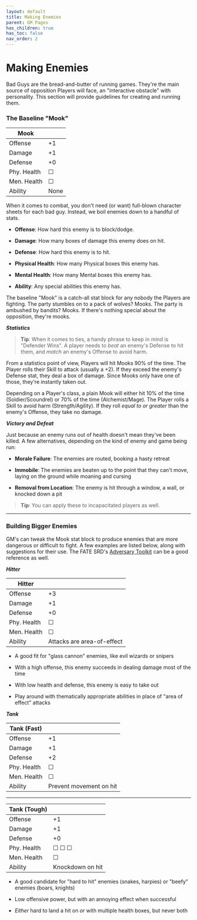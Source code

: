 ```yaml
---
layout: default
title: Making Enemies
parent: GM Pages
has_children: true
has_toc: false
nav_order: 2
---
```


# Making Enemies

Bad Guys are the bread-and-butter of running games. They're the main source of opposition Players will face, an "interactive obstacle" with personality. This section will provide guidelines for creating and running them.

### The Baseline "Mook"

| Mook        |      |
| ----------- | ---- |
| Offense     | +1    |
| Damage      | +1    |
| Defense     | +0    |
| Phy. Health | ☐    |
| Men. Health | ☐    |
| Ability     | None |

When it comes to combat, you don't need (or want) full-blown character sheets for each bad guy. Instead, we boil enemies down to a handful of stats.

* **Offense**: How hard this enemy is to block/dodge.

* **Damage**: How many boxes of damage this enemy does on hit.

* **Defense**: How hard this enemy is to hit.

* **Physical Health**: How many Physical boxes this enemy has.

* **Mental Health**: How many Mental boxes this enemy has.

* **Ability**: Any special abilities this enemy has.

The baseline "Mook" is a catch-all stat block for any nobody the Players are fighting. The party stumbles on to a pack of wolves? Mooks. The party is ambushed by bandits? Mooks. If there's nothing special about the opposition, they're mooks.

***Statistics***

> **Tip**: When it comes to ties, a handy phrase to keep in mind is "Defender Wins". A player needs to _beat_ an enemy's Defense to hit them, and _match_ an enemy's Offense to avoid harm.

From a statistics point of view, Players will hit Mooks 90% of the time. The Player rolls their Skill to attack (usually a +2). If they exceed the enemy's Defense stat, they deal a box of damage. Since Mooks only have one of those, they're instantly taken out.

Depending on a Player's class, a plain Mook will either hit 10% of the time (Soldier/Scoundrel) or 70% of the time (Alchemist/Mage). The Player rolls a Skill to avoid harm (Strength/Agility). If they roll _equal to or greater_ than the enemy's Offense, they take no damage.

***Victory and Defeat***

Just because an enemy runs out of health doesn't mean they've been killed. A few alternatives, depending on the kind of enemy and game being run:

* **Morale Failure**: The enemies are routed, booking a hasty retreat

* **Immobile**: The enemies are beaten up to the point that they can't move, laying on the ground while moaning and cursing

* **Removal from Location**: The enemy is hit through a window, a wall, or knocked down a pit

> **Tip**: You can apply these to incapacitated players as well.

---

### Building Bigger Enemies

GM's can tweak the  Mook stat block to produce enemies that are more dangerous or difficult to fight. A few examples are listed below, along with suggestions for their use. The FATE SRD's [Adversary Toolkit](https://fate-srd.com/fate-adversary-toolkit/types-adversaries#enemies) can be a good reference as well.


***Hitter***

| Hitter      |                            |
| ----------- | -------------------------- |
| Offense     | +3                          |
| Damage      | +1                          |
| Defense     | +0                          |
| Phy. Health | ☐                          |
| Men. Health | ☐                          |
| Ability     | Attacks are area-of-effect |

* A good fit for "glass cannon" enemies, like evil wizards or snipers

* With a high offense, this enemy succeeds in dealing damage most of the time

* With low health and defense, this enemy is easy to take out

* Play around with thematically appropriate abilities in place of "area of effect" attacks


***Tank***

| Tank (Fast) |                         |
| ----------- | ----------------------- |
| Offense     | +1                       |
| Damage      | +1                       |
| Defense     | +2                       |
| Phy. Health | ☐                       |
| Men. Health | ☐                       |
| Ability     | Prevent movement on hit |

---

| Tank (Tough) |                  |
| ------------ | ---------------- |
| Offense      | +1                |
| Damage       | +1                |
| Defense      | +0                |
| Phy. Health  | ☐ ☐ ☐            |
| Men. Health  | ☐                |
| Ability      | Knockdown on hit |


* A good candidate for "hard to hit" enemies (snakes, harpies) or "beefy" enemies (boars, knights)

* Low offensive power, but with an annoying effect when successful

* _Either_ hard to land a hit on _or_ with multiple health boxes, but never both


